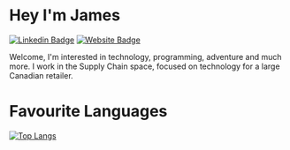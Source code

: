 # Hey I'm James

[![Linkedin Badge](https://img.shields.io/badge/-JKH-blue?style=flat&logo=Linkedin&logoColor=white&link=https://www.linkedin.com/in/jlim/)](https://www.linkedin.com/in/james-k-howard/)
[![Website Badge](https://img.shields.io/badge/-jameskhoward.com-47CCCC?style=flat&logo=Google-Chrome&logoColor=white&link=https://jessicalim.me)](https://www.jameskhoward.com/)

Welcome, I'm interested in technology, programming, adventure and much more.
I work in the Supply Chain space, focused on technology for a large Canadian retailer.

# Favourite Languages
[![Top Langs](https://github-readme-stats.vercel.app/api/top-langs/?username=james-k-h)](https://github.com/anuraghazra/github-readme-stats)
